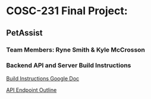 # COSC-231 Final Project:
## PetAssist

### Team Members: Ryne Smith & Kyle McCrosson

### Backend API and Server Build Instructions
[Build Instructions Google Doc](https://docs.google.com/document/d/1Ot6RWLHAvSaGCWdxtPgKb7z-NibMQAr_hxCnDaM59u4/edit?usp=sharing)

[API Endpoint Outline](https://docs.google.com/document/d/1be15VWoJa21SqnILUStXR0SGU8LsziEdzobugaFRVow/edit?usp=sharing)
